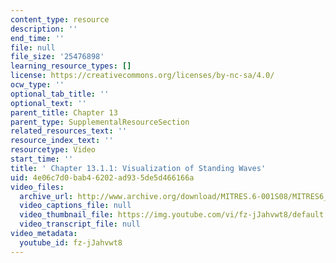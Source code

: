 ```yaml
---
content_type: resource
description: ''
end_time: ''
file: null
file_size: '25476898'
learning_resource_types: []
license: https://creativecommons.org/licenses/by-nc-sa/4.0/
ocw_type: ''
optional_tab_title: ''
optional_text: ''
parent_title: Chapter 13
parent_type: SupplementalResourceSection
related_resources_text: ''
resource_index_text: ''
resourcetype: Video
start_time: ''
title: ' Chapter 13.1.1: Visualization of Standing Waves'
uid: 4e06c7d0-bab4-6202-ad93-5de5d466166a
video_files:
  archive_url: http://www.archive.org/download/MITRES.6-001S08/MITRES6_001S08_13-1-1_300k.mp4
  video_captions_file: null
  video_thumbnail_file: https://img.youtube.com/vi/fz-jJahvwt8/default.jpg
  video_transcript_file: null
video_metadata:
  youtube_id: fz-jJahvwt8
---
```

